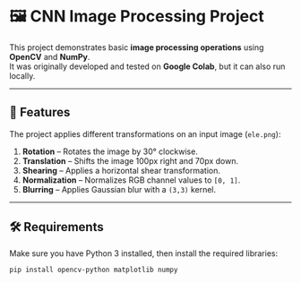 # 🖼️ CNN Image Processing Project

This project demonstrates basic **image processing operations** using **OpenCV** and **NumPy**.  
It was originally developed and tested on **Google Colab**, but it can also run locally.  

---

## 📌 Features
The project applies different transformations on an input image (`ele.png`):
1. **Rotation** – Rotates the image by 30° clockwise.  
2. **Translation** – Shifts the image 100px right and 70px down.  
3. **Shearing** – Applies a horizontal shear transformation.  
4. **Normalization** – Normalizes RGB channel values to `[0, 1]`.  
5. **Blurring** – Applies Gaussian blur with a `(3,3)` kernel.  

---

## 🛠️ Requirements
Make sure you have Python 3 installed, then install the required libraries:

```bash
pip install opencv-python matplotlib numpy
